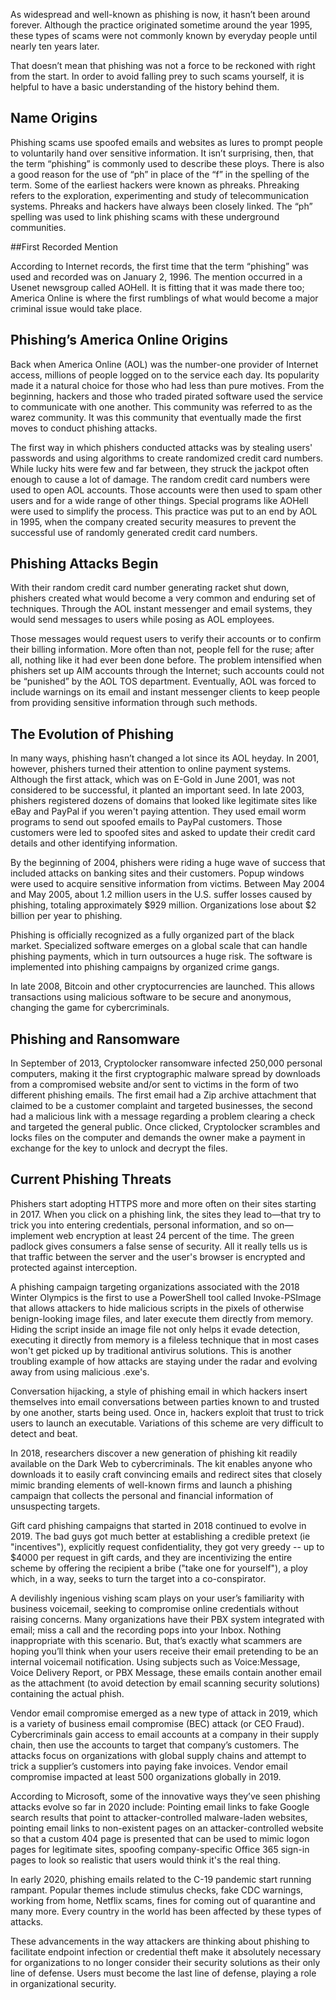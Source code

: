 As widespread and well-known as phishing is now, it hasn’t been around forever.
Although the practice originated sometime around the year 1995, these types of
scams were not commonly known by everyday people until nearly ten years later.

That doesn’t mean that phishing was not a force to be reckoned with right from
the start. In order to avoid falling prey to such scams yourself, it is helpful
to have a basic understanding of the history behind them.

## Name Origins

Phishing scams use spoofed emails and websites as lures to prompt people to
voluntarily hand over sensitive information. It isn’t surprising, then, that the
term “phishing” is commonly used to describe these ploys. There is also a good
reason for the use of “ph” in place of the “f” in the spelling of the term. Some
of the earliest hackers were known as phreaks. Phreaking refers to the
exploration, experimenting and study of telecommunication systems. Phreaks and
hackers have always been closely linked. The “ph” spelling was used to link
phishing scams with these underground communities.

##First Recorded Mention

According to Internet records, the first time that the term “phishing” was used
and recorded was on January 2, 1996. The mention occurred in a Usenet newsgroup
called AOHell. It is fitting that it was made there too; America Online is where
the first rumblings of what would become a major criminal issue would take
place.

## Phishing’s America Online Origins

Back when America Online (AOL) was the number-one provider of Internet access,
millions of people logged on to the service each day. Its popularity made it a
natural choice for those who had less than pure motives. From the beginning,
hackers and those who traded pirated software used the service to communicate
with one another. This community was referred to as the warez community. It was
this community that eventually made the first moves to conduct phishing
attacks.

The first way in which phishers conducted attacks was by stealing users'
passwords and using algorithms to create randomized credit card numbers. While
lucky hits were few and far between, they struck the jackpot often enough to
cause a lot of damage. The random credit card numbers were used to open AOL
accounts. Those accounts were then used to spam other users and for a wide
range of other things. Special programs like AOHell were used to simplify the
process. This practice was put to an end by AOL in 1995, when the company
created security measures to prevent the successful use of randomly generated
credit card numbers.

## Phishing Attacks Begin

With their random credit card number generating racket shut down, phishers
created what would become a very common and enduring set of techniques. Through
the AOL instant messenger and email systems, they would send messages to users
while posing as AOL employees.

Those messages would request users to verify their accounts or to confirm their
billing information. More often than not, people fell for the ruse; after all,
nothing like it had ever been done before. The problem intensified when
phishers set up AIM accounts through the Internet; such accounts could not be
“punished” by the AOL TOS department. Eventually, AOL was forced to include
warnings on its email and instant messenger clients to keep people from
providing sensitive information through such methods.

## The Evolution of Phishing

In many ways, phishing hasn’t changed a lot since its AOL heyday. In 2001,
however, phishers turned their attention to online payment systems. Although
the first attack, which was on E-Gold in June 2001, was not considered to be
successful, it planted an important seed. In late 2003, phishers registered
dozens of domains that looked like legitimate sites like eBay and PayPal if
you weren't paying attention. They used email worm programs to send out
spoofed emails to PayPal customers. Those customers were led to spoofed sites
and asked to update their credit card details and other identifying
information.

By the beginning of 2004, phishers were riding a huge wave of success that
included attacks on banking sites and their customers. Popup windows were used
to acquire sensitive information from victims. Between May 2004 and May 2005,
about 1.2 million users in the U.S. suffer losses caused by phishing, totaling
approximately $929 million. Organizations lose about $2 billion per year to
phishing.

Phishing is officially recognized as a fully organized part of the black
market. Specialized software emerges on a global scale that can handle
phishing payments, which in turn outsources a huge risk. The software is
implemented into phishing campaigns by organized crime gangs.

In late 2008, Bitcoin and other cryptocurrencies are launched. This allows
transactions using malicious software to be secure and anonymous, changing the
game for cybercriminals.

## Phishing and Ransomware

In September of 2013, Cryptolocker ransomware infected 250,000 personal
computers, making it the first cryptographic malware spread by downloads from
a compromised website and/or sent to victims in the form of two different
phishing emails. The first email had a Zip archive attachment that claimed to
be a customer complaint and targeted businesses, the second had a malicious
link with a message regarding a problem clearing a check and targeted the
general public. Once clicked, Cryptolocker scrambles and locks files on the
computer and demands the owner make a payment in exchange for the key to
unlock and decrypt the files.

## Current Phishing Threats

Phishers start adopting HTTPS more and more often on their sites starting in 2017. When you click on a phishing link, the sites they lead to—that try to
trick you into entering credentials, personal information, and so
on—implement web encryption at least 24 percent of the time. The green
padlock gives consumers a false sense of security. All it really tells
us is that traffic between the server and the user's browser is
encrypted and protected against interception.

A phishing campaign targeting organizations associated with the 2018
Winter Olympics is the first to use a PowerShell tool called
Invoke-PSImage that allows attackers to hide malicious scripts in the
pixels of otherwise benign-looking image files, and later execute them
directly from memory. Hiding the script inside an image file not only
helps it evade detection, executing it directly from memory is a
fileless technique that in most cases won't get picked up by
traditional antivirus solutions. This is another troubling example of
how attacks are staying under the radar and evolving away from using
malicious .exe's.

Conversation hijacking, a style of phishing email in which hackers
insert themselves into email conversations between parties known to
and trusted by one another, starts being used. Once in, hackers
exploit that trust to trick users to launch an executable. Variations
of this scheme are very difficult to detect and beat.

In 2018, researchers discover a new generation of phishing kit readily
available on the Dark Web to cybercriminals. The kit enables anyone
who downloads it to easily craft convincing emails and redirect sites
that closely mimic branding elements of well-known firms and launch a
phishing campaign that collects the personal and financial information
of unsuspecting targets.

Gift card phishing campaigns that started in 2018 continued to evolve
in 2019. The bad guys got much better at establishing a credible
pretext (ie "incentives"), explicitly request confidentiality, they
got very greedy -- up to $4000 per request in gift cards, and they are
incentivizing the entire scheme by offering the recipient a bribe
("take one for yourself"), a ploy which, in a way, seeks to turn the
target into a co-conspirator.

A devilishly ingenious vishing scam plays on your user’s familiarity
with business voicemail, seeking to compromise online credentials
without raising concerns. Many organizations have their PBX system
integrated with email; miss a call and the recording pops into your
Inbox. Nothing inappropriate with this scenario. But, that’s exactly
what scammers are hoping you’ll think when your users receive their
email pretending to be an internal voicemail notification. Using
subjects such as Voice:Message, Voice Delivery Report, or PBX Message,
these emails contain another email as the attachment (to avoid
detection by email scanning security solutions) containing the actual
phish.

Vendor email compromise emerged as a new type of attack in 2019, which
is a variety of business email compromise (BEC) attack (or CEO Fraud).
Cybercriminals gain access to email accounts at a company in their
supply chain, then use the accounts to target that company’s
customers. The attacks focus on organizations with global supply
chains and attempt to trick a supplier’s customers into paying fake
invoices. Vendor email compromise impacted at least 500 organizations
globally in 2019.

According to Microsoft, some of the innovative ways they’ve seen
phishing attacks evolve so far in 2020 include: Pointing email links
to fake Google search results that point to attacker-controlled
malware-laden websites, pointing email links to non-existent pages on
an attacker-controlled website so that a custom 404 page is presented
that can be used to mimic logon pages for legitimate sites, spoofing
company-specific Office 365 sign-in pages to look so realistic that
users would think it's the real thing.

In early 2020, phishing emails related to the C-19 pandemic start
running rampant. Popular themes include stimulus checks, fake CDC
warnings, working from home, Netflix scams, fines for coming out of
quarantine and many more. Every country in the world has been affected
by these types of attacks.

These advancements in the way attackers are thinking about phishing to
facilitate endpoint infection or credential theft make it absolutely
necessary for organizations to no longer consider their security
solutions as their only line of defense. Users must become the last
line of defense, playing a role in organizational security.
